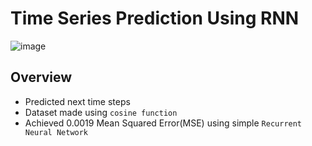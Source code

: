 # Time Series Prediction Using RNN
![image](https://user-images.githubusercontent.com/113231185/213910823-e8220501-01ff-4095-b5e3-142fcebe2655.png)

## Overview
- Predicted next time steps
- Dataset made using `cosine function` 
- Achieved 0.0019 Mean Squared Error(MSE) using simple `Recurrent Neural Network`


